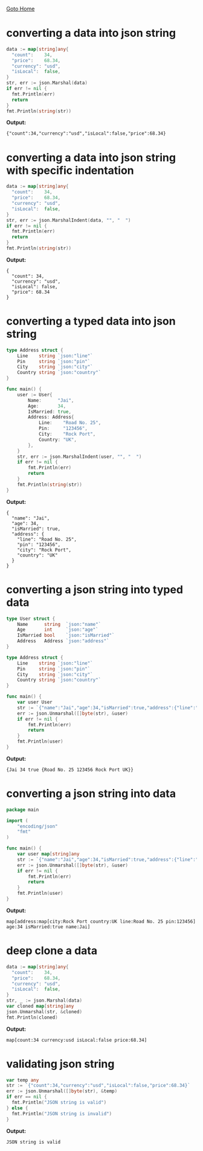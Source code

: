 [Goto Home](../README.md)

# converting a data into json string

```go
data := map[string]any{
  "count":    34,
  "price":    68.34,
  "currency": "usd",
  "isLocal":  false,
}
str, err := json.Marshal(data)
if err != nil {
  fmt.Println(err)
  return
}
fmt.Println(string(str))
```

**Output:**

```
{"count":34,"currency":"usd","isLocal":false,"price":68.34}
```

# converting a data into json string with specific indentation

```go
data := map[string]any{
  "count":    34,
  "price":    68.34,
  "currency": "usd",
  "isLocal":  false,
}
str, err := json.MarshalIndent(data, "", "  ")
if err != nil {
  fmt.Println(err)
  return
}
fmt.Println(string(str))
```

**Output:**

```
{
  "count": 34,
  "currency": "usd",
  "isLocal": false,
  "price": 68.34
}
```

# converting a typed data into json string

```go
type Address struct {
	Line    string `json:"line"`
	Pin     string `json:"pin"`
	City    string `json:"city"`
	Country string `json:"country"`
}

func main() {
	user := User{
		Name:      "Jai",
		Age:       34,
		IsMarried: true,
		Address: Address{
			Line:    "Road No. 25",
			Pin:     "123456",
			City:    "Rock Port",
			Country: "UK",
		},
	}
	str, err := json.MarshalIndent(user, "", "  ")
	if err != nil {
		fmt.Println(err)
		return
	}
	fmt.Println(string(str))
}
```

**Output:**

```
{
  "name": "Jai",
  "age": 34,
  "isMarried": true,
  "address": {
    "line": "Road No. 25",
    "pin": "123456",
    "city": "Rock Port",
    "country": "UK"
  }
}
```

# converting a json string into typed data

```go
type User struct {
	Name      string  `json:"name"`
	Age       int     `json:"age"`
	IsMarried bool    `json:"isMarried"`
	Address   Address `json:"address"`
}

type Address struct {
	Line    string `json:"line"`
	Pin     string `json:"pin"`
	City    string `json:"city"`
	Country string `json:"country"`
}

func main() {
	var user User
	str := `{"name":"Jai","age":34,"isMarried":true,"address":{"line":"Road No. 25","pin":"123456","city":"Rock Port","country":"UK"}}`
	err := json.Unmarshal([]byte(str), &user)
	if err != nil {
		fmt.Println(err)
		return
	}
	fmt.Println(user)
}
```

**Output:**

```
{Jai 34 true {Road No. 25 123456 Rock Port UK}}
```

# converting a json string into data

```go
package main

import (
	"encoding/json"
	"fmt"
)

func main() {
	var user map[string]any
	str := `{"name":"Jai","age":34,"isMarried":true,"address":{"line":"Road No. 25","pin":"123456","city":"Rock Port","country":"UK"}}`
	err := json.Unmarshal([]byte(str), &user)
	if err != nil {
		fmt.Println(err)
		return
	}
	fmt.Println(user)
}
```

**Output:**

```
map[address:map[city:Rock Port country:UK line:Road No. 25 pin:123456] age:34 isMarried:true name:Jai]
```

# deep clone a data

```go
data := map[string]any{
  "count":    34,
  "price":    68.34,
  "currency": "usd",
  "isLocal":  false,
}
str, _ := json.Marshal(data)
var cloned map[string]any
json.Unmarshal(str, &cloned)
fmt.Println(cloned)
```

**Output:**

```
map[count:34 currency:usd isLocal:false price:68.34]
```

# validating json string

```go
var temp any
str := `{"count":34,"currency":"usd","isLocal":false,"price":68.34}`
err := json.Unmarshal([]byte(str), &temp)
if err == nil {
  fmt.Println("JSON string is valid")
} else {
  fmt.Println("JSON string is invalid")
}
```

**Output:**

```
JSON string is valid
```
